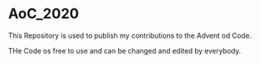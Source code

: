 # AoC_2020


This Repository is used to publish my contributions to the Advent od Code.

THe Code os free to use and can be changed and edited by everybody.
